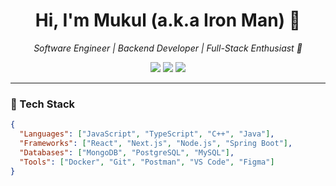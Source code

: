 <h1 align="center">Hi, I'm Mukul (a.k.a Iron Man) 🦾</h1>
<p align="center">
  <i>Software Engineer | Backend Developer | Full-Stack Enthusiast 🚀</i>
</p>

<p align="center">
  <a href="mailto:youremail@example.com"><img src="https://img.shields.io/badge/Email-D14836?style=flat&logo=gmail&logoColor=white"/></a>
  <a href="https://www.linkedin.com/in/yourusername"><img src="https://img.shields.io/badge/LinkedIn-0077B5?style=flat&logo=linkedin&logoColor=white"/></a>
  <a href="https://mukul.dev"><img src="https://img.shields.io/badge/Portfolio-000000?style=flat&logo=dev.to&logoColor=white"/></a>
</p>

---

### 🧰 Tech Stack

```json
{
  "Languages": ["JavaScript", "TypeScript", "C++", "Java"],
  "Frameworks": ["React", "Next.js", "Node.js", "Spring Boot"],
  "Databases": ["MongoDB", "PostgreSQL", "MySQL"],
  "Tools": ["Docker", "Git", "Postman", "VS Code", "Figma"]
}
